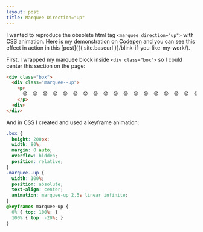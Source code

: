 ```yaml
---
layout: post
title: Marquee Direction="Up"
---
```

I wanted to reproduce the obsolete html tag `<marquee direction="up">` with CSS animation. Here is my demonstration on [Codepen](https://codepen.io/jingyufanclub/pen/wqdEYe) and you can see this effect in action in this [post]({{ site.baseurl }}/blink-if-you-like-my-work/).

First, I wrapped my marquee block inside `<div class="box">` so I could center this section on the page:
```html
<div class="box">
  <div class="marquee--up">
    <p>
      😎  😎  😎  😎  😎  😎  😎  😎  😎  😎  😎  😎  😎  😎  😎  😎  😎  😎  😎  😎
    </p>
  <div>
</div>
```
And in CSS I created and used a keyframe animation:

```css
.box {
  height: 200px;
  width: 80%;
  margin: 0 auto;
  overflow: hidden;
  position: relative;
}
.marquee--up {
  width: 100%;
  position: absolute;
  text-align: center;
  animation: marquee-up 2.5s linear infinite;
}
@keyframes marquee-up {
  0% { top: 100%; }
  100% { top: -20%; }
}
```
